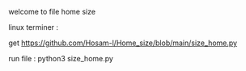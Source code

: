 welcome to file home size


linux terminer :

get https://github.com/Hosam-l/Home_size/blob/main/size_home.py

run file :
python3 size_home.py
